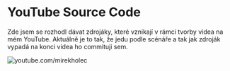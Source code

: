 # YouTube Source Code

Zde jsem se rozhodl dávat zdrojáky, které vznikají v rámci tvorby videa na mém YouTube. Aktuálně je to tak, že jedu podle scénáře a tak jak zdroják vypadá na konci videa ho commituji sem.

![youtube.com/mirekholec](https://www.youtube.com/mirekholec)
